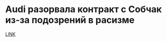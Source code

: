 # Audi разорвала контракт с Собчак из-за подозрений в расизме



[LINK](https://varlamov.ru/3938853.html)